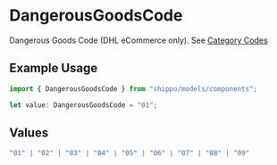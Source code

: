 # DangerousGoodsCode

Dangerous Goods Code (DHL eCommerce only). See <a href="https://api-legacy.dhlecs.com/docs/v2/appendix.html#dangerous-goods">Category Codes</a>

## Example Usage

```typescript
import { DangerousGoodsCode } from "shippo/models/components";

let value: DangerousGoodsCode = "01";
```

## Values

```typescript
"01" | "02" | "03" | "04" | "05" | "06" | "07" | "08" | "09"
```